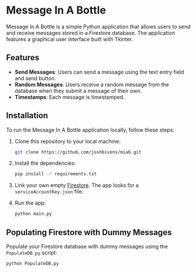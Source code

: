 # Message In A Bottle

Message In A Bottle is a simple Python application that allows users to send and receive messages stored in a Firestore database. The application features a graphical user interface built with Tkinter.

## Features

- **Send Messages**: Users can send a message using the text entry field and send button.
- **Random Messages**: Users receive a random message from the database when they submit a message of their own.
- **Timestamps**: Each message is timestamped.

## Installation

To run the Message In A Bottle application locally, follow these steps:

1. Clone this repository to your local machine:
   ```bash
   git clone https://github.com/joshbivens/miab.git
   ```

2. Install the dependencies:
    ```bash
    pip install -r requirements.txt
    ```

3. Link your own empty [Firestore](https://firebase.google.com/docs/firestore/quickstart). The app looks for a `serviceAccountKey.json` file.

4. Run the app:
    ```bash
    python main.py
    ```

## Populating Firestore with Dummy Messages

Populate your Firestore database with dummy messages using the `PopulateDB.py` script:
```bash
python PopulateDB.py
```